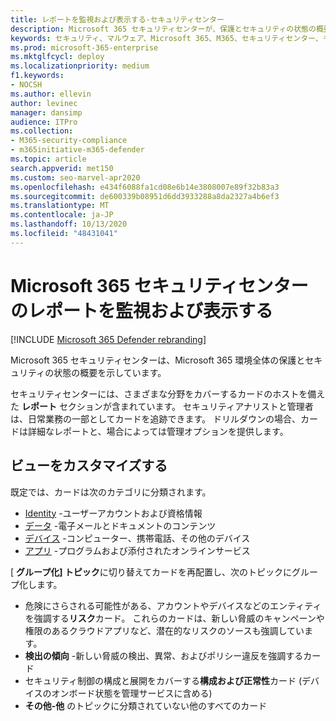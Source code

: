 ```yaml
---
title: レポートを監視および表示する-セキュリティセンター
description: Microsoft 365 セキュリティセンターが、保護とセキュリティの状態の概要を一目で確認できるようにする方法について説明します。
keywords: セキュリティ、マルウェア、Microsoft 365、M365、セキュリティセンター、モニター、レポート、状態
ms.prod: microsoft-365-enterprise
ms.mktglfcycl: deploy
ms.localizationpriority: medium
f1.keywords:
- NOCSH
ms.author: ellevin
author: levinec
manager: dansimp
audience: ITPro
ms.collection:
- M365-security-compliance
- m365initiative-m365-defender
ms.topic: article
search.appverid: met150
ms.custom: seo-marvel-apr2020
ms.openlocfilehash: e434f6088fa1cd08e6b14e3808007e89f32b83a3
ms.sourcegitcommit: de600339b08951d6dd3933288a8da2327a4b6ef3
ms.translationtype: MT
ms.contentlocale: ja-JP
ms.lasthandoff: 10/13/2020
ms.locfileid: "48431041"
---
```

# <a name="monitor-and-view-reports-in-the-microsoft-365-security-center"></a>Microsoft 365 セキュリティセンターのレポートを監視および表示する

[!INCLUDE [Microsoft 365 Defender rebranding](../includes/microsoft-defender.md)]


Microsoft 365 セキュリティセンターは、Microsoft 365 環境全体の保護とセキュリティの状態の概要を示しています。

セキュリティセンターには、さまざまな分野をカバーするカードのホストを備えた **レポート** セクションが含まれています。 セキュリティアナリストと管理者は、日常業務の一部としてカードを追跡できます。 ドリルダウンの場合、カードは詳細なレポートと、場合によっては管理オプションを提供します。

## <a name="customize-views"></a>ビューをカスタマイズする

既定では、カードは次のカテゴリに分類されます。
  
* [Identity](monitor-and-report-identities.md) -ユーザーアカウントおよび資格情報
* [データ](monitor-data.md) -電子メールとドキュメントのコンテンツ
* [デバイス](monitor-devices.md) -コンピューター、携帯電話、その他のデバイス
* [アプリ](monitor-apps.md) -プログラムおよび添付されたオンラインサービス

[ **グループ化] トピック**に切り替えてカードを再配置し、次のトピックにグループ化します。

* 危険にさらされる可能性がある、アカウントやデバイスなどのエンティティを強調する**リスク**カード。 これらのカードは、新しい脅威のキャンペーンや権限のあるクラウドアプリなど、潜在的なリスクのソースも強調しています。  
* **検出の傾向** -新しい脅威の検出、異常、およびポリシー違反を強調するカード
* セキュリティ制御の構成と展開をカバーする**構成および正常性**カード (デバイスのオンボード状態を管理サービスに含める)
* **その他-他** のトピックに分類されていない他のすべてのカード
